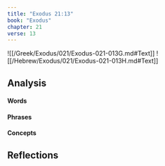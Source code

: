 ```yaml
---
title: "Exodus 21:13"
book: "Exodus"
chapter: 21
verse: 13
---
```

![[/Greek/Exodus/021/Exodus-021-013G.md#Text]]
![[/Hebrew/Exodus/021/Exodus-021-013H.md#Text]]

## Analysis

#### Words

#### Phrases

#### Concepts

## Reflections

